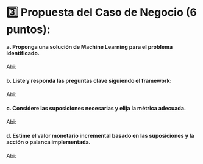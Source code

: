 # 3️⃣ Propuesta del Caso de Negocio (6 puntos):

#### a. Proponga una solución de Machine Learning para el problema identificado.

Abi: 

#### b. Liste y responda las preguntas clave siguiendo el framework: 

Abi:

#### c. Considere las suposiciones necesarias y elija la métrica adecuada.

Abi:

#### d. Estime el valor monetario incremental basado en las suposiciones y la acción o palanca implementada.

Abi:
